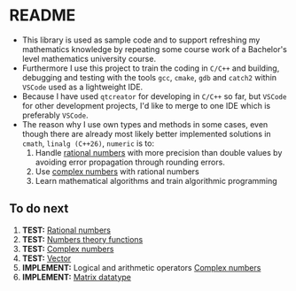 # README #

* This library is used as sample code and to support refreshing my mathematics knowledge by repeating some course work of a Bachelor's level mathematics university course.
* Furthermore I use this project to train the coding in `C/C++` and building, debugging and testing with the tools `gcc`, `cmake`, `gdb` and `catch2` within `VSCode` used as a lightweight IDE.
* Because I have used `qtcreator` for developing in `C/C++` so far, but `VSCode` for other development projects, I'd like to merge to one IDE which is preferably `VSCode`.
* The reason why I use own types and methods in some cases, even though there are already most likely better implemented solutions in `cmath`, `linalg (C++26)`, `numeric` is to:
  1. Handle [rational numbers](src/libmathpp/types/Rational.h) with more precision than double values by avoiding error propagation through rounding errors.
  2. Use [complex numbers](src/libmathpp/types/Complex.h) with rational numbers
  3. Learn mathematical algorithms and train algorithmic programming

## To do next ##

1. **TEST:** [Rational numbers](src/libmathpp/types/Rational.h)
2. **TEST:** [Numbers theory functions](src/libmathpp/num_theory.h)
3. **TEST:** [Complex numbers](src/libmathpp/types/Complex.h)
3. **TEST:** [Vector](src/libmathpp/types/Vector.h)
4. **IMPLEMENT:** Logical and arithmetic operators [Complex numbers](src/libmathpp/types/Complex.h)
5. **IMPLEMENT:** [Matrix datatype](src/libmathpp/types/Matrix.h)
